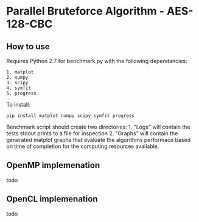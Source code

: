 # Parallel Bruteforce Algorithm - AES-128-CBC

## How to use
Requires Python 2.7 for benchmark.py with the following dependancies:
```
1. matplot
2. numpy
3. scipy
4. symfit
5. progress
```
To install:
```
pip install matplot numpy scipy symfit progress
```

Benchmark script should create two directories:
	1. "Logs" will contain the tests stdout prints to a file for inspection
	2. "Graphs" will contain the generated matplot graphs that evaluate the algorithms performace based on time of completion
	for the computing resources available. 

## OpenMP implemenation
todo
## OpenCL implemenation
todo